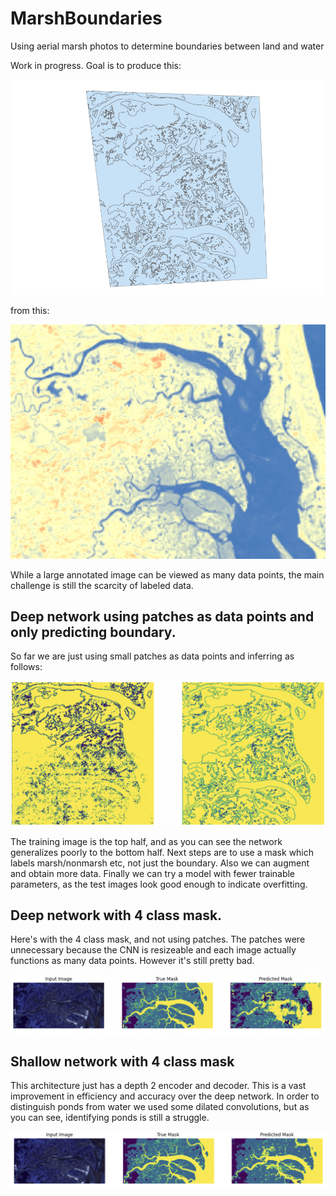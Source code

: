 # MarshBoundaries
Using aerial marsh photos to determine boundaries between land and water

Work in progress. Goal is to produce this:

<img src="plum_boundary.jpg"/>

from this:

<img src="plum_raw.jpg"/>

While a large annotated image can be viewed as many data points, the main challenge is still the scarcity of labeled data.

## Deep network using patches as data points and only predicting boundary.

So far we are just using small patches as data points and inferring as follows:

<img src="1000-epochs.png"/>

The training image is the top half, and as you can see the network generalizes poorly to the bottom half. Next steps are to use a mask which labels marsh/nonmarsh etc, not just the boundary. Also we can augment and obtain more data. Finally we can try a model with fewer trainable parameters, as the test images look good enough to indicate overfitting.

## Deep network with 4 class mask.

Here's with the 4 class mask, and not using patches. The patches were unnecessary because the CNN is resizeable and each image actually functions as many data points. However it's still pretty bad.

<img src="4class.png"/>

## Shallow network with 4 class mask

This architecture just has a depth 2 encoder and decoder. This is a vast improvement in efficiency and accuracy over the deep network. In order to distinguish ponds from water we used some dilated convolutions, but as you can see, identifying ponds is still a struggle.

<img src="shallow.png"/>
